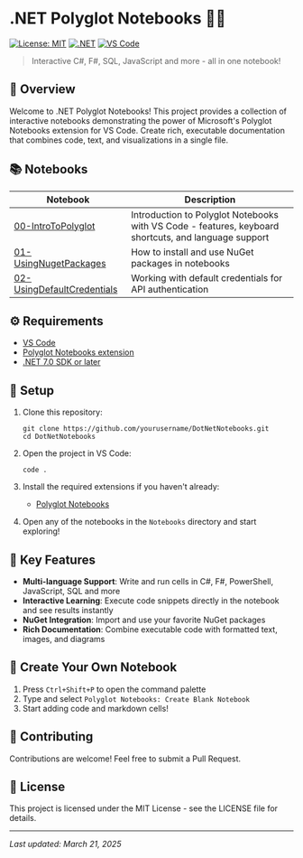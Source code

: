 # .NET Polyglot Notebooks 📓✨

[![License: MIT](https://img.shields.io/badge/License-MIT-yellow.svg)](https://opensource.org/licenses/MIT)
[![.NET](https://img.shields.io/badge/.NET-7.0+-blueviolet.svg)](https://dotnet.microsoft.com/en-us/)
[![VS Code](https://img.shields.io/badge/VS%20Code-Compatible-blue.svg)](https://code.visualstudio.com/)

> Interactive C#, F#, SQL, JavaScript and more - all in one notebook!

## 🚀 Overview

Welcome to .NET Polyglot Notebooks! This project provides a collection of interactive notebooks demonstrating the power of Microsoft's Polyglot Notebooks extension for VS Code. Create rich, executable documentation that combines code, text, and visualizations in a single file.

## 📚 Notebooks

| Notebook | Description |
|----------|-------------|
| [00-IntroToPolyglot](./Notebooks/00-IntroToPolyglot.ipynb) | Introduction to Polyglot Notebooks with VS Code - features, keyboard shortcuts, and language support |
| [01-UsingNugetPackages](./Notebooks/01-UsingNugetPackages.ipynb) | How to install and use NuGet packages in notebooks |
| [02-UsingDefaultCredentials](./Notebooks/02-UsingDefaultCredentials.ipynb) | Working with default credentials for API authentication |

## ⚙️ Requirements

- [VS Code](https://code.visualstudio.com/)
- [Polyglot Notebooks extension](https://marketplace.visualstudio.com/items?itemName=ms-dotnettools.vscode-dotnet-runtime)
- [.NET 7.0 SDK or later](https://dotnet.microsoft.com/en-us/download/dotnet/7.0)

## 🔧 Setup

1. Clone this repository:
   ```
   git clone https://github.com/yourusername/DotNetNotebooks.git
   cd DotNetNotebooks
   ```

2. Open the project in VS Code:
   ```
   code .
   ```

3. Install the required extensions if you haven't already:
   - [Polyglot Notebooks](https://marketplace.visualstudio.com/items?itemName=ms-dotnettools.vscode-dotnet-runtime)

4. Open any of the notebooks in the `Notebooks` directory and start exploring!

## 🌟 Key Features

- **Multi-language Support**: Write and run cells in C#, F#, PowerShell, JavaScript, SQL and more
- **Interactive Learning**: Execute code snippets directly in the notebook and see results instantly
- **NuGet Integration**: Import and use your favorite NuGet packages
- **Rich Documentation**: Combine executable code with formatted text, images, and diagrams

## 📝 Create Your Own Notebook

1. Press `Ctrl+Shift+P` to open the command palette
2. Type and select `Polyglot Notebooks: Create Blank Notebook`
3. Start adding code and markdown cells!

## 🤝 Contributing

Contributions are welcome! Feel free to submit a Pull Request.

## 📄 License

This project is licensed under the MIT License - see the LICENSE file for details.

---

*Last updated: March 21, 2025*